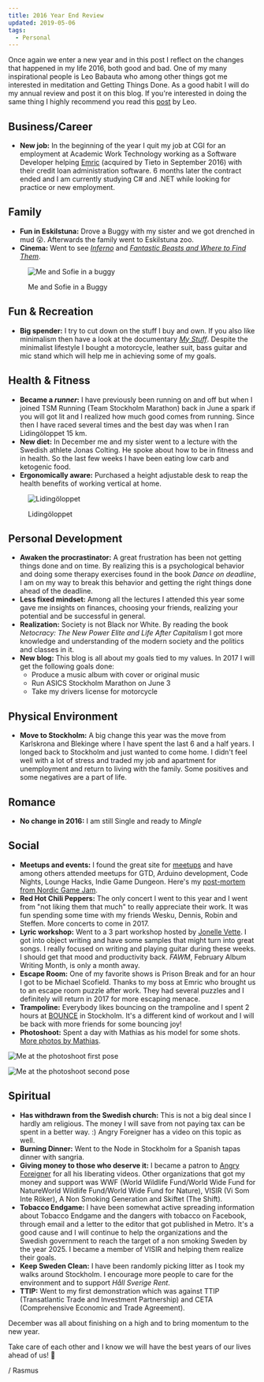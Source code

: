 ```yaml
---
title: 2016 Year End Review
updated: 2019-05-06
tags:
  - Personal
---
```


Once again we enter a new year and in this post I reflect on the changes that happened in my life 2016, both good and bad.
One of my many inspirational people is Leo Babauta who among other things got me interested in meditation and Getting Things Done. As a good habit I will do my annual review and post it on this blog. If you're interested in doing the same thing I highly recommend you read this [post](https://zenhabits.net/yearend/) by Leo.<!--more-->

## Business/Career

- **New job:** In the beginning of the year I quit my job at CGI for an employment at Academic Work Technology working as a Software Developer helping [Emric](https://www.tieto.com/en/who-we-serve/financial-services/lending-and-finance/) (acquired by Tieto in September 2016) with their credit loan administration software. 6 months later the contract ended and I am currently studying C# and .NET while looking for practice or new employment.

## Family

- **Fun in Eskilstuna:** Drove a Buggy with my sister and we got drenched in mud 😮. Afterwards the family went to Eskilstuna zoo.
- **Cinema:** Went to see [*Inferno*](https://www.imdb.com/title/tt3062096/) and [*Fantastic Beasts and Where to Find Them*](https://www.imdb.com/title/tt3183660/).

<figure>

  ![Me and Sofie in a buggy](/img/events/buggy-regular.webp)
  <figcaption>Me and Sofie in a Buggy</figcaption>
</figure>

## Fun & Recreation

- **Big spender:** I try to cut down on the stuff I buy and own. If you also like minimalism then have a look at the documentary [*My Stuff*](http://mystuffmovie.com/). Despite the minimalist lifestyle I bought a motorcycle, leather suit, bass guitar and mic stand which will help me in achieving some of my goals.

## Health & Fitness

- **Became a _runner_:** I have previously been running on and off but when I joined TSM Running (Team Stockholm Marathon) back in June a spark if you will got lit and I realized how much good comes from running. Since then I have raced several times and the best day was when I ran Lidingöloppet 15 km.
- **New diet:** In December me and my sister went to a lecture with the Swedish athlete Jonas Colting. He spoke about how to be in fitness and in health. So the last few weeks I have been eating low carb and ketogenic food.
- **Ergonomically aware:** Purchased a height adjustable desk to reap the health benefits of working vertical at home.

<figure>

  ![Lidingöloppet](/img/rasmus/lidingo-2016-regular.webp)
  <figcaption>Lidingöloppet</figcaption>
</figure>

## Personal Development

- **Awaken the procrastinator:** A great frustration has been not getting things done and on time. By realizing this is a psychological behavior and doing some therapy exercises found in the book _Dance on deadline_, I am on my way to break this behavior and getting the right things done ahead of the deadline.
- **Less fixed mindset:** Among all the lectures I attended this year some gave me insights on finances, choosing your friends, realizing your potential and be successful in general.
- **Realization:** Society is not Black nor White. By reading the book _Netocracy: The New Power Elite and Life After Capitalism_ I got more knowledge and understanding of the modern society and the politics and classes in it.
- **New blog:** This blog is all about my goals tied to my values. In 2017 I will get the following goals done:
  - Produce a music album with cover or original music
  - Run ASICS Stockholm Marathon on June 3
  - Take my drivers license for motorcycle

## Physical Environment

- **Move to Stockholm:** A big change this year was the move from Karlskrona and Blekinge where I have spent the last 6 and a half years. I longed back to Stockholm and just wanted to come home. I didn't feel well with a lot of stress and traded my job and apartment for unemployment and return to living with the family. Some positives and some negatives are a part of life.

## Romance

- **No change in 2016:** I am still Single and ready to *Mingle*

## Social

- **Meetups and events:** I found the great site for [meetups](https://www.meetup.com/) and have among others attended meetups for GTD, Arduino development, Code Nights, Lounge Hacks, Indie Game Dungeon. Here's my [post-mortem from Nordic Game Jam](/fun-recreation/2016/04/20/nordic-game-jam-2016-post-mortem.html).
- **Red Hot Chili Peppers:** The only concert I went to this year and I went from "not liking them that much" to really appreciate their work. It was fun spending some time with my friends Wesku, Dennis, Robin and Steffen. More concerts to come in 2017.
- **Lyric workshop:** Went to a 3 part workshop hosted by [Jonelle Vette](https://www.vettemusic.com/). I got into object writing and have some samples that might turn into great songs. I really focused on writing and playing guitar during these weeks. I should get that mood and productivity back. _FAWM_, February Album Writing Month, is only a month away.
- **Escape Room:** One of my favorite shows is Prison Break and for an hour I got to be Michael Scofield. Thanks to my boss at Emric who brought us to an escape room puzzle after work. They had several puzzles and I definitely will return in 2017 for more escaping menace.
- **Trampoline:** Everybody likes bouncing on the trampoline and I spent 2 hours at [BOUNCE](https://www.youtube.com/watch?v=5x2b5-Esf5Q) in Stockholm. It's a different kind of workout and I will be back with more friends for some bouncing joy!
- **Photoshoot:** Spent a day with Mathias as his model for some shots. [More photos by Mathias](https://www.facebook.com/MathiasAPhotography/).

![Me at the photoshoot first pose](/img/rasmus/rasmus-model-mathias-andersson-2016-1-regular.webp)

![Me at the photoshoot second pose](/img/rasmus/rasmus-model-mathias-andersson-2016-2-regular.webp)

## Spiritual

- **Has withdrawn from the Swedish church:** This is not a big deal since I hardly am religious. The money I will save from not paying tax can be spent in a better way. :) Angry Foreigner has a video on this topic as well.
- **Burning Dinner:** Went to the Node in Stockholm for a Spanish tapas dinner with sangria.
- **Giving money to those who deserve it:** I became a patron to [Angry Foreigner](https://www.patreon.com/EABT) for all his liberating videos. Other organizations that got my money and support was WWF (World Wildlife Fund/World Wide Fund for NatureWorld Wildlife Fund/World Wide Fund for Nature), VISIR (Vi Som Inte Röker), A Non Smoking Generation and Skiftet (The Shift).
- **Tobacco Endgame:** I have been somewhat active spreading information about Tobacco Endgame and the dangers with tobacco on Facebook, through email and a letter to the editor that got published in Metro. It's a good cause and I will continue to help the organizations and the Swedish government to reach the target of a non smoking Sweden by the year 2025. I became a member of VISIR and helping them realize their goals.
- **Keep Sweden Clean:** I have been randomly picking litter as I took my walks around Stockholm. I encourage more people to care for the environment and to support _Håll Sverige Rent_.
- **TTIP:** Went to my first demonstration which was against TTIP (Transatlantic Trade and Investment Partnership) and CETA (Comprehensive Economic and Trade Agreement).

December was all about finishing on a high and to bring momentum to the new year.

Take care of each other and I know we will have the best years of our lives ahead of us! 🙂

/ Rasmus
